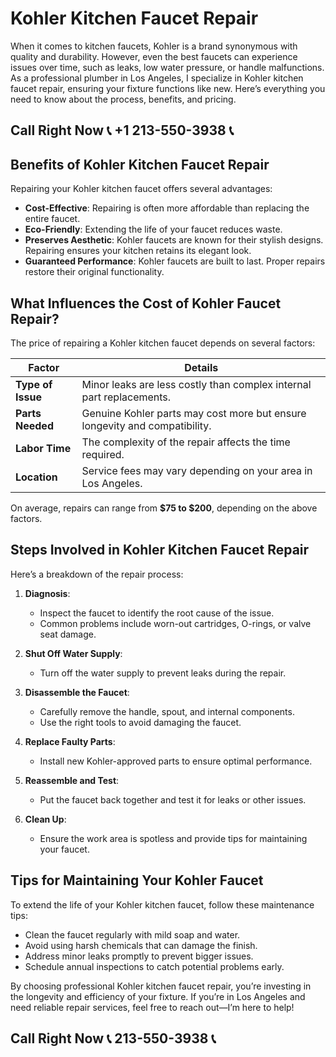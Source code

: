 # Kohler Kitchen Faucet Repair  

When it comes to kitchen faucets, Kohler is a brand synonymous with quality and durability. However, even the best faucets can experience issues over time, such as leaks, low water pressure, or handle malfunctions. As a professional plumber in Los Angeles, I specialize in Kohler kitchen faucet repair, ensuring your fixture functions like new. Here’s everything you need to know about the process, benefits, and pricing.  

## Call Right Now 📞 +1 213-550-3938 📞

## Benefits of Kohler Kitchen Faucet Repair  

Repairing your Kohler kitchen faucet offers several advantages:  
- **Cost-Effective**: Repairing is often more affordable than replacing the entire faucet.  
- **Eco-Friendly**: Extending the life of your faucet reduces waste.  
- **Preserves Aesthetic**: Kohler faucets are known for their stylish designs. Repairing ensures your kitchen retains its elegant look.  
- **Guaranteed Performance**: Kohler faucets are built to last. Proper repairs restore their original functionality.  

## What Influences the Cost of Kohler Faucet Repair?  

The price of repairing a Kohler kitchen faucet depends on several factors:  

| **Factor**               | **Details**                                                                 |  
|--------------------------|-----------------------------------------------------------------------------|  
| **Type of Issue**        | Minor leaks are less costly than complex internal part replacements.         |  
| **Parts Needed**         | Genuine Kohler parts may cost more but ensure longevity and compatibility.    |  
| **Labor Time**           | The complexity of the repair affects the time required.                      |  
| **Location**             | Service fees may vary depending on your area in Los Angeles.                 |  

On average, repairs can range from **$75 to $200**, depending on the above factors.  

## Steps Involved in Kohler Kitchen Faucet Repair  

Here’s a breakdown of the repair process:  

1. **Diagnosis**:  
   - Inspect the faucet to identify the root cause of the issue.  
   - Common problems include worn-out cartridges, O-rings, or valve seat damage.  

2. **Shut Off Water Supply**:  
   - Turn off the water supply to prevent leaks during the repair.  

3. **Disassemble the Faucet**:  
   - Carefully remove the handle, spout, and internal components.  
   - Use the right tools to avoid damaging the faucet.  

4. **Replace Faulty Parts**:  
   - Install new Kohler-approved parts to ensure optimal performance.  

5. **Reassemble and Test**:  
   - Put the faucet back together and test it for leaks or other issues.  

6. **Clean Up**:  
   - Ensure the work area is spotless and provide tips for maintaining your faucet.  

## Tips for Maintaining Your Kohler Faucet  

To extend the life of your Kohler kitchen faucet, follow these maintenance tips:  
- Clean the faucet regularly with mild soap and water.  
- Avoid using harsh chemicals that can damage the finish.  
- Address minor leaks promptly to prevent bigger issues.  
- Schedule annual inspections to catch potential problems early.  

By choosing professional Kohler kitchen faucet repair, you’re investing in the longevity and efficiency of your fixture. If you’re in Los Angeles and need reliable repair services, feel free to reach out—I’m here to help!
## Call Right Now 📞 213-550-3938 📞